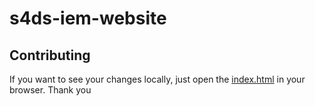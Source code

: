 # s4ds-iem-website

## Contributing

If you want to see your changes locally, just open the [index.html](https://github.com/S4DS-IEM/s4ds-iem-website/blob/main/index.html) in your browser.
Thank you

